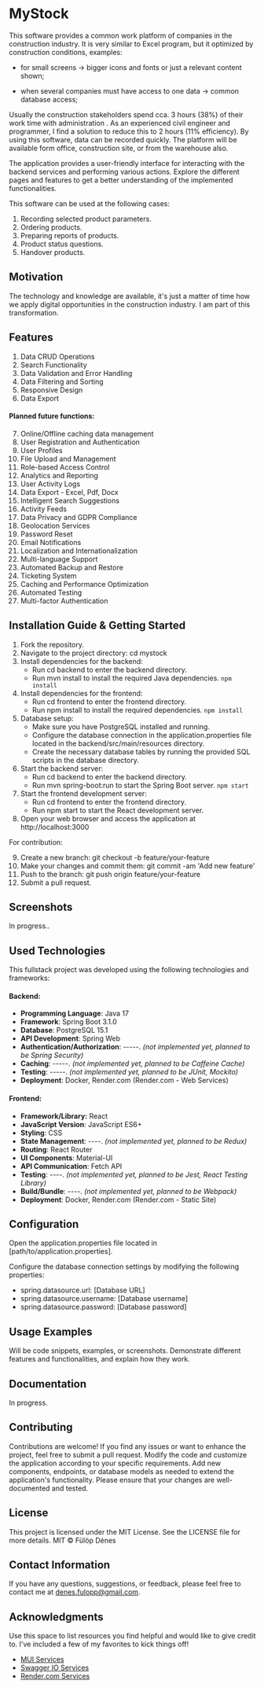 # MyStock
[//]: # (Due to the free service, the server does not work permanently, so you have to wait 2 minutes and 30 seconds after )
[//]: # (opening it for the first time. Public link: https://mystock-frontend.onrender.com/)

This software provides a common work platform of companies in the construction industry. It is 
very similar to Excel program, but it optimized by construction conditions, examples:
 * for small screens -> bigger icons and fonts or just a relevant content shown;
<!--  * for slow internet -> precach data or offline mode; -->
 * when several companies must have access to one data -> common database access;

Usually the construction stakeholders spend cca. 3 hours (38%) of their work time with administration . As an 
experienced civil engineer and programmer, I find a solution to reduce this to 2 hours (11% efficiency). By using 
this software, data can be recorded quickly. The platform will be available form office, construction 
site, or from the warehouse also. 

The application provides a user-friendly interface for interacting with the backend services and performing various
actions.
Explore the different pages and features to get a better understanding of the implemented functionalities.

This software can be used at the following cases:
1. Recording selected product parameters.
2. Ordering products.
3. Preparing reports of products.
4. Product status questions.
5. Handover products.

## Motivation

The technology and knowledge are available, it's just a matter of time how we apply digital opportunities in the construction industry. I am part of this transformation.

## Features
1. Data CRUD Operations
2. Search Functionality
3. Data Validation and Error Handling
4. Data Filtering and Sorting
5. Responsive Design
6. Data Export

#### Planned future functions:

7. Online/Offline caching data management
8. User Registration and Authentication 
9. User Profiles 
10. File Upload and Management 
11. Role-based Access Control 
12. Analytics and Reporting 
13. User Activity Logs 
14. Data Export - Excel, Pdf, Docx 
15. Intelligent Search Suggestions 
16. Activity Feeds 
17. Data Privacy and GDPR Compliance 
18. Geolocation Services 
19. Password Reset 
20. Email Notifications 
21. Localization and Internationalization 
22. Multi-language Support 
23. Automated Backup and Restore 
24. Ticketing System 
25. Caching and Performance Optimization 
26. Automated Testing 
27. Multi-factor Authentication

## Installation Guide & Getting Started

1. Fork the repository.
2. Navigate to the project directory: cd mystock
3. Install dependencies for the backend:
   * Run cd backend to enter the backend directory.
   * Run mvn install to install the required Java dependencies. `npm install`
4. Install dependencies for the frontend:
   * Run cd frontend to enter the frontend directory.
   * Run npm install to install the required dependencies. `npm install`
5. Database setup:
   * Make sure you have PostgreSQL installed and running.
   * Configure the database connection in the application.properties file located in the backend/src/main/resources
     directory.
   * Create the necessary database tables by running the provided SQL scripts in the database directory.
6. Start the backend server:
   * Run cd backend to enter the backend directory.
   * Run mvn spring-boot:run to start the Spring Boot server. `npm start`
7. Start the frontend development server:
   * Run cd frontend to enter the frontend directory.
   * Run npm start to start the React development server.
8. Open your web browser and access the application at http://localhost:3000

For contribution:

9. Create a new branch: git checkout -b feature/your-feature
10. Make your changes and commit them: git commit -am 'Add new feature'
11. Push to the branch: git push origin feature/your-feature
12. Submit a pull request.

## Screenshots
In progress..
<!-- milyen szerkezete van a projektnek.?  -->

## Used Technologies

This fullstack project was developed using the following technologies and frameworks:

#### Backend:

* **Programming Language**: Java 17
* **Framework**: Spring Boot 3.1.0
* **Database**: PostgreSQL 15.1
* **API Development**: Spring Web
* **Authentication/Authorization**: -----. _(not implemented yet, planned to be Spring Security)_
* **Caching**: -----. _(not implemented yet, planned to be Caffeine Cache)_
* **Testing**: -----. _(not implemented yet, planned to be JUnit, Mockito)_
* **Deployment**: Docker, Render.com (Render.com - Web Services)

#### Frontend:

* **Framework/Library:**  React
* **JavaScript Version**: JavaScript ES6+
* **Styling**: CSS
* **State Management**: ----.  _(not implemented yet, planned to be Redux)_
* **Routing**: React Router
* **UI Components**: Material-UI
* **API Communication**: Fetch API
* **Testing**: ----.  _(not implemented yet, planned to be Jest, React Testing Library)_
* **Build/Bundle**: ----.  _(not implemented yet, planned to be Webpack)_
* **Deployment**: Docker, Render.com (Render.com - Static Site)

## Configuration
Open the application.properties file located in [path/to/application.properties].

Configure the database connection settings by modifying the following properties:
* spring.datasource.url: [Database URL]
* spring.datasource.username: [Database username]
* spring.datasource.password: [Database password] 

## Usage Examples

Will be code snippets, examples, or screenshots. Demonstrate different features and functionalities, and explain how they work.

## Documentation
In progress.
## Contributing
Contributions are welcome! If you find any issues or want to enhance the project, feel free to submit a pull request.
Modify the code and customize the application according to your specific requirements.
Add new components, endpoints, or database models as needed to extend the application's functionality.
Please ensure that your changes are well-documented and tested.

## License
This project is licensed under the MIT License.
See the LICENSE file for more details.
MIT © Fülöp Dénes

## Contact Information

If you have any questions, suggestions, or feedback, please feel free to contact me at denes.fulopp@gmail.com.

## Acknowledgments

Use this space to list resources you find helpful and would like to give credit to. I've included a few of my favorites to kick things off!
* [MUI Services](https://mui.com/)
* [Swagger IO Services](https://swagger.io/)
* [Render.com Services](https://render.com/)
